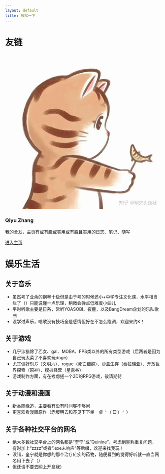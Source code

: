 ```yaml
---
layout: default
title: 放松一下
---
```


# 友链

<div class="grid">
  <div class="project-card">
    <img src="assets/images/friend1.jpg" alt="项目1">
    <h3>Qiyu Zhang</h3>
    <p>我的舍友，主页有或有趣或实用或有趣且实用的日志、笔记、随写</p>
    <div class="button-container">
      <a href="https://qiyuzhang-stu.github.io" target="_blank">进入主页</a>
    </div>
  </div>
</div>



# 娱乐生活

## 关于音乐

- 虽然考了业余的钢琴十级但是由于考的时候还小+中学专注文化课，水平相当烂了（）只能说懂一点乐理，稍微会弹点低难度小曲儿
- 平时听歌主要是日系，常听YOASOBI、夜鹿，以及BangDream企划的乐队歌曲
- 没学过声乐，唱歌没有技巧全是感情但好在不怎么跑调，欢迎来约K！

## 关于游戏

- 几乎涉猎除了乙女、gal、MOBA、FPS类以外的所有类型游戏（后两者是因为自己玩太菜了不喜欢玩doge）
- 尤其偏好SLG（文明六）、rogue（死亡细胞）、沙盒生存（泰拉瑞亚）、开放世界探索（原神）、模拟经营（星露谷）
- 游戏制作方面，有在考虑搓一个2D的RPG游戏，敬请期待

## 关于动漫和漫画

- 新番随缘追，主要看有没有时间够不够闲
- 更喜欢看漫画原作（赤坂明去和芥见下下坐一桌╰（‵□′）╯）

## 关于各种社交平台的网名

- 绝大多数社交平台上的网名都是“奎宁”或“Quinine”，考虑到昵称重复问题，有时加上“zzzz”或者“.exe未响应”等后缀，欢迎来找我玩！
- 没错，奎宁就是你想的那个治疗疟疾的药物，随便看到的觉得好听就一直当网名用下去了（）
- 但还请不要去网上开盒我）
